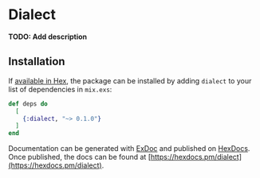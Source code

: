 # Dialect

**TODO: Add description**

## Installation

If [available in Hex](https://hex.pm/docs/publish), the package can be installed
by adding `dialect` to your list of dependencies in `mix.exs`:

```elixir
def deps do
  [
    {:dialect, "~> 0.1.0"}
  ]
end
```

Documentation can be generated with [ExDoc](https://github.com/elixir-lang/ex_doc)
and published on [HexDocs](https://hexdocs.pm). Once published, the docs can
be found at [https://hexdocs.pm/dialect](https://hexdocs.pm/dialect).


